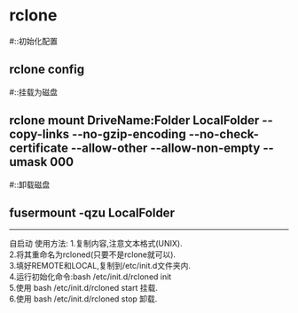 # rclone
#::初始化配置
## rclone config
 
#::挂载为磁盘
## rclone mount DriveName:Folder LocalFolder --copy-links --no-gzip-encoding --no-check-certificate --allow-other --allow-non-empty --umask 000
 
#::卸载磁盘
## fusermount -qzu LocalFolder
--------------------------------------------------
自启动
使用方法:
1.复制内容,注意文本格式(UNIX).  
2.将其重命名为rcloned(只要不是rclone就可以).  
3.填好REMOTE和LOCAL,复制到/etc/init.d文件夹内.  
4.运行初始化命令:bash /etc/init.d/rcloned init  
5.使用 bash /etc/init.d/rcloned start 挂载.  
6.使用 bash /etc/init.d/rcloned stop 卸载.  
